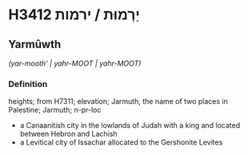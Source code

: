 # H3412 יַרְמוּת / ירמות

## Yarmûwth

_(yar-mooth' | yahr-MOOT | yahr-MOOT)_

### Definition

heights; from H7311; elevation; Jarmuth, the name of two places in Palestine; Jarmuth; n-pr-loc

- a Canaanitish city in the lowlands of Judah with a king and located between Hebron and Lachish
- a Levitical city of Issachar allocated to the Gershonite Levites
